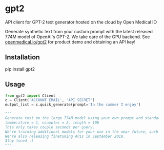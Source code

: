 # gpt2
API client for GPT-2 text generator hosted on the cloud by Open Medical IO

Generate synthetic text from your custom prompt with  the latest released 774M model of OpenAI's GPT-2.
We take care of the GPU backend.
See [openmedical.io/gpt2](https://openmedical.io/gpt2) for product demo and obtaining an API key!

## Installation 
pip install gpt2

## Usage
```python
from gpt2 import Client
c = Client('ACCOUNT EMAIL', 'API SECRET')
output_list = c.quick_generate(prompt='In the summer I enjoy')

"""
Generate text on the large 774M model using your own prompt and standard parameters.
temperature = 1, nsamples = 2, length = 100
This only takes couple seconds per query.
We're training additional models for your use in the near future, such as 774M finetuned on Chinese, Spanish, Wikipedia...
We're also releasing finetuning APIs in September 2019.
Stay tuned :)
"""
```
